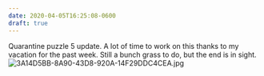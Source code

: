```yaml
---
date: 2020-04-05T16:25:08-0600
draft: true
---
```




Quarantine puzzle 5 update. A lot of time to work on this thanks to my vacation for the past week. Still a bunch grass to do, but the end is in sight.  
![3A14D5BB-8A90-43D8-920A-14F29DDC4CEA.jpg](https://ianwhitney.micro.blog/uploads/2020/3a49dc7e44.jpg)



